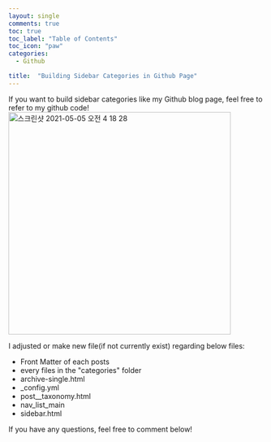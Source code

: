 ```yaml
---
layout: single
comments: true
toc: true
toc_label: "Table of Contents"
toc_icon: "paw"
categories:
  - Github

title:  "Building Sidebar Categories in Github Page"
---
```


If you want to build sidebar categories like my Github blog page, feel free to refer to my github code!
<img width="438" alt="스크린샷 2021-05-05 오전 4 18 28" src="https://user-images.githubusercontent.com/81342538/117057943-03a87b80-ad59-11eb-8c48-bcbc6ca8e045.png">


I adjusted or make new file(if not currently exist) regarding below files:
- Front Matter of each posts
- every files in the "categories" folder
- archive-single.html
- _config.yml
- post__taxonomy.html
- nav_list_main
- sidebar.html

If you have any questions, feel free to comment below!
